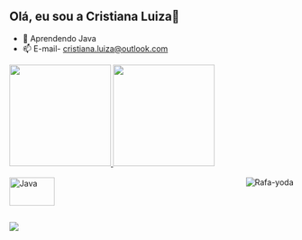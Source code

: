 ## Olá, eu sou a Cristiana Luiza🖤
- 🌱 Aprendendo Java 
- 📫 E-mail- cristiana.luiza@outlook.com
 <div>
  <a href="https://github.com/cristianaLuiza">
  <img height="180em" src="https://github-readme-stats.vercel.app/api?username=cristianaLuiza&show_icons=true&theme=dracula&include_all_commits=true&count_private=true"/>
  <img height="180em" src="https://github-readme-stats.vercel.app/api/top-langs/?username=cristianaLuiza&layout=compact&langs_count=16&theme=dracula"/>
</div>

  <div style="display: inline_block"><br>
  <img align="center" alt="Java" height="50" width="80" src="https://cdn.jsdelivr.net/gh/devicons/devicon@latest/icons/java/java-original-wordmark.svg">
  <img align="right" alt="Rafa-yoda" src="https://cdn.discordapp.com/attachments/795358919417397249/825430589581688872/hi.gif">
</div>

## 
<div> 
  <a href = "E-mail:cristiana.luiza@outlook.com"><img src="https://img.shields.io/badge/Microsoft_Outlook-0078D4?style=for-the-badge&logo=microsoft-outlook&logoColor=white"></a>
  </a> 
  <div> 
  

